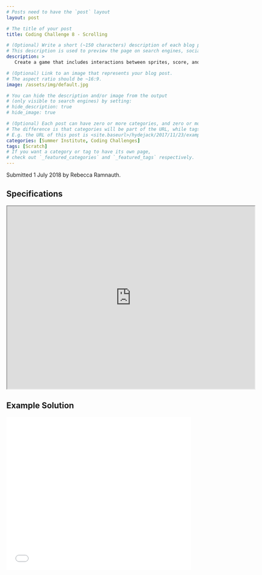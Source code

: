 ```yaml
---
# Posts need to have the `post` layout
layout: post

# The title of your post
title: Coding Challenge 8 - Scrolling

# (Optional) Write a short (~150 characters) description of each blog post.
# This description is used to preview the page on search engines, social media, etc.
description: >
   Create a game that includes interactions between sprites, score, and levels. The game is similar Flappy Bird, where the goal is to keep an object from falling to the ground or touching certain objects.

# (Optional) Link to an image that represents your blog post.
# The aspect ratio should be ~16:9.
image: /assets/img/default.jpg

# You can hide the description and/or image from the output
# (only visible to search engines) by setting:
# hide_description: true
# hide_image: true

# (Optional) Each post can have zero or more categories, and zero or more tags.
# The difference is that categories will be part of the URL, while tags will not.
# E.g. the URL of this post is <site.baseurl>/hydejack/2017/11/23/example-content/
categories: [Summer Institute, Coding Challenges]
tags: [Scratch]
# If you want a category or tag to have its own page,
# check out `_featured_categories` and `_featured_tags` respectively.
---
```

Submitted 1 July 2018 by Rebecca Ramnauth.

## Specifications

<iframe src="https://drive.google.com/file/d/1w6P3CXRCX9JPMCPuX-woACUWa8mcVRiK/preview" width="650" height="480"></iframe>

## Example Solution

<iframe allowtransparency="true" width="485" height="402" src="//scratch.mit.edu/projects/embed/235161859/?autostart=false" frameborder="0" allowfullscreen></iframe>
